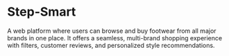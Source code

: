# Step-Smart
A web platform where users can browse and buy footwear from all major brands in one place. It offers a seamless, multi-brand shopping experience with filters, customer reviews, and personalized style recommendations.
